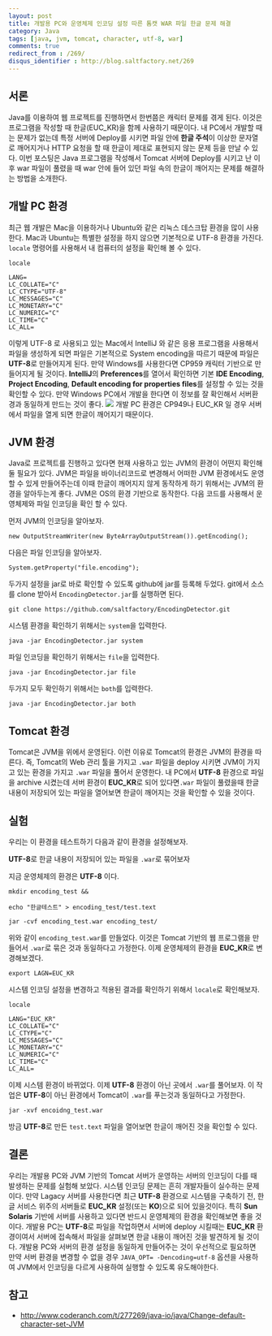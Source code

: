 ```yaml
---
layout: post
title: 개발용 PC와 운영체제 인코딩 설정 따른 톰캣 WAR 파일 한글 문제 해결
category: Java
tags: [java, jvm, tomcat, character, utf-8, war]
comments: true
redirect_from : /269/
disqus_identifier : http://blog.saltfactory.net/269
---
```


## 서론

Java를 이용하여 웹 프로젝트를 진행하면서 한번쯤은 캐릭터 문제를 겪게 된다. 이것은 프로그램을 작성할 때 한글(EUC_KR)을 함께 사용하기 때문이다. 내 PC에서 개발할 때는 문제가 없는데 특정 서버에 Deploy를 시키면 파일 안에 **한글 주석**이 이상한 문자열로 깨어지거나 HTTP 요청을 할 때 한글이 제대로 표현되지 않는 문제 등을 만날 수 있다. 이번 포스팅은 Java 프로그램을 작성해서 Tomcat 서버에 Deploy를 시키고 난 이후 war 파일이 풀렸을 때 war 안에 들어 있던 파일 속의 한글이 깨어지는 문제를 해결하는 방법을 소개한다.

<!--more-->

## 개발 PC 환경

최근 웹 개발은 Mac을 이용하거나 Ubuntu와 같은 리눅스 데스크탑 환경을 많이 사용한다. Mac과 Ubuntu는 특별한 설정을 하지 않으면 기본적으로 UTF-8 환경을 가진다. `locale` 명령어를 사용해서 내 컴퓨터의 설정을 확인해 볼 수 있다.

```
locale
```

```
LANG=
LC_COLLATE="C"
LC_CTYPE="UTF-8"
LC_MESSAGES="C"
LC_MONETARY="C"
LC_NUMERIC="C"
LC_TIME="C"
LC_ALL=
```
이렇게 UTF-8 로 사용되고 있는 Mac에서 IntelliJ 와 같은 응용 프로그램을 사용해서 파일을 생성하게 되면 파일은 기본적으로 System encoding을 따르기 때문에 파일은 **UTF-8**로 만들어지게 된다. 만약 Windows를 사용한다면 CP959 캐릭터 기반으로 만들어지게 될 것이다. **IntelliJ**의 **Preferences**를 열어서 확인하면 기본 **IDE Encoding**, **Project Encoding**, **Default encoding for properties files**를 설정할 수 있는 것을 확인할 수 있다. 만약 Windows PC에서 개발을 한다면 이 정보를 잘 확인해서 서버환경과 동일하게 만드는 것이 좋다.
![](http://asset.blog.hibrainapps.net/saltfactory/images/065a6ab5-18d3-4765-8f07-b089b5bb5fa2)
개발 PC 환경은 CP949나 EUC_KR 일 경우 서버에서 파일을 열게 되면 한글이 깨어지기 때문이다.

## JVM 환경

Java로 프로젝트를 진행하고 있다면 현재 사용하고 있는 JVM의 환경이 어떤지 확인해 둘 필요가 있다. JVM은 파일을 바이너리코드로 변경해서 어떠한 JVM 환경에서도 운영할 수 있게 만들어주는데 이때 한글이 깨어지지 않게 동작하게 하기 위해서는 JVM의 환경을 알아두는게 좋다. JVM은 OS의 환경 기반으로 동작한다. 다음 코드를 사용해서 운영체제와 파일 인코딩을 확인 할 수 있다.

먼저 JVM의 인코딩을 알아보자.

```
new OutputStreamWriter(new ByteArrayOutputStream()).getEncoding();
```

다음은 파일 인코딩을 알아보자.

```
System.getProperty("file.encoding");
```

두가지 설정을 jar로 바로 확인할 수 있도록 github에 jar를 등록해 두었다. git에서 소스를 clone 받아서 `EncodingDetector.jar`를 실행하면 된다.

```
git clone https://github.com/saltfactory/EncodingDetector.git
```

시스템 환경을 확인하기 위해서는 `system`을 입력한다.

```
java -jar EncodingDetector.jar system
```

파일 인코딩을 확인하기 위해서는 `file`을 입력한다.

```
java -jar EncodingDetector.jar file
```

두가지 모두 확인하기 위해서는 `both`를 입력한다.

```
java -jar EncodingDetector.jar both
```

## Tomcat 환경

Tomcat은 JVM을 위에서 운영된다. 이런 이유로 Tomcat의 환경은 JVM의 환경을 따른다. 즉, Tomcat의 Web 관리 툴을 가지고 `.war` 파일을 deploy 시키면  JVM이 가지고 있는 환경을 가지고 `.war` 파일을 풀어서 운영한다. 내 PC에서 **UTF-8** 환경으로 파일을 archive 시켰는데 서버 환경이 **EUC_KR**로 되어 있다면`.war` 파일이 풀렸을때 한글 내용이 저장되어 있는 파일을 열어보면 한글이 깨어지는 것을 확인할 수 있을 것이다.

## 실험

우리는 이 환경을 테스트하기 다음과 같이 환경을 설정해보자.

**UTF-8**로 한글 내용이 저장되어 있는 파일을 `.war`로 묶어보자

지금 운영체제의 환경은 **UTF-8** 이다.

```
mkdir encoding_test &&
```

```
echo "한글테스트" > encoding_test/test.text
```

```
jar -cvf encoding_test.war encoding_test/
```

위와 같이 `encoding_test.war`를 만들었다. 이것은 Tomcat 기반의 웹 프로그램을 만들어서 `.war`로 묶은 것과 동일하다고 가정한다.
이제 운영체제의 환경을 **EUC_KR**로 변경해보겠다.

```
export LAGN=EUC_KR
```

시스템 인코딩 설정을 변경하고 적용된 결과를 확인하기 위해서 `locale`로 확인해보자.

```
locale
```

```
LANG="EUC_KR"
LC_COLLATE="C"
LC_CTYPE="C"
LC_MESSAGES="C"
LC_MONETARY="C"
LC_NUMERIC="C"
LC_TIME="C"
LC_ALL=
```

이제 시스템 환경이 바뀌었다. 이제 **UTF-8** 환경이 아닌 곳에서 `.war`를 풀어보자. 이 작업은 **UTF-8**이 아닌 환경에서 Tomcat이 `.war`를 푸는것과 동일하다고 가정한다.

```
jar -xvf encoidng_test.war
```
방금 **UTF-8**로 만든 `test.text` 파일을 열어보면 한글이 깨어진 것을 확인할 수 있다.


## 결론

우리는 개발용 PC와 JVM 기반의 Tomcat 서버가 운영하는 서버의 인코딩이 다를 때 발생하는 문제를 실험해 보았다. 시스템 인코딩 문제는 흔히 개발자들이 실수하는 문제이다. 만약 Lagacy 서버를 사용한다면 최근 **UTF-8** 환경으로 시스템을 구축하기 전, 한글 서비스 위주의 서버들로 **EUC_KR** 설정(또는 **KO**)으로 되어 있을것이다. 특히 **Sun Solaris** 기반에 서버를 사용하고 있다면 반드시 운영체제의 환경을 확인해보면 좋을 것이다. 개발용 PC는 **UTF-8**로 파일을 작업하면서 서버에 deploy 시킬때는 **EUC_KR** 환경이여서 서버에 접속해서 파일을 살펴보면 한글 내용이 깨어진 것을 발견하게 될 것이다. 개발용 PC와 서버의 환경 설정을 동일하게 만들어주는 것이 우선적으로 필요하면 만약 서버 환경을 변경할 수 없을 경우 `JAVA_OPT= -Dencoding=utf-8` 옵션을 사용하여 JVM에서 인코딩을 다르게 사용하여 실행할 수 있도록 유도해야한다.


## 참고

- http://www.coderanch.com/t/277269/java-io/java/Change-default-character-set-JVM


